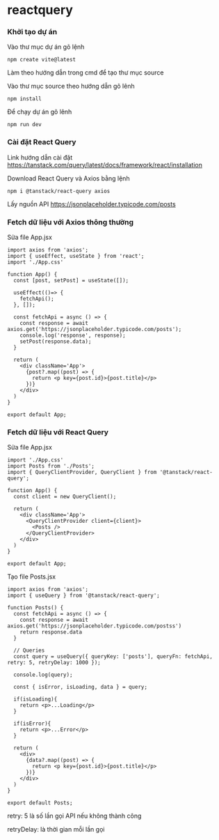 # reactquery
### Khởi tạo dự án
Vào thư mục dự án gõ lệnh
```
npm create vite@latest
```
Làm theo hướng dẫn trong cmd để tạo thư mục source

Vào thư mục source theo hướng dẫn gõ lênh

```
npm install
```

Để chạy dự án gõ lênh

```
npm run dev
```

### Cài đặt React Query

Link hướng dẫn cài đặt 
https://tanstack.com/query/latest/docs/framework/react/installation

Download React Query và Axios bằng lệnh

```
npm i @tanstack/react-query axios
```

Lấy nguồn API 
https://jsonplaceholder.typicode.com/posts

### Fetch dữ liệu với Axios thông thường

Sửa file App.jsx

```
import axios from 'axios';
import { useEffect, useState } from 'react';
import './App.css'

function App() {
  const [post, setPost] = useState([]);

  useEffect(()=> {
    fetchApi();
  }, []);

  const fetchApi = async () => {
    const response = await axios.get('https://jsonplaceholder.typicode.com/posts');
    console.log('response', response);
    setPost(response.data);
  }

  return (
    <div className='App'>
      {post?.map((post) => {
        return <p key={post.id}>{post.title}</p>
      })}
    </div>
  )
}

export default App;
```

### Fetch dữ liệu với React Query

Sửa file App.jsx

```
import './App.css'
import Posts from './Posts';
import { QueryClientProvider, QueryClient } from '@tanstack/react-query';

function App() {
  const client = new QueryClient();

  return (
    <div className='App'>
      <QueryClientProvider client={client}>
        <Posts />
      </QueryClientProvider>
    </div>
  )
}

export default App;
```

Tạo file Posts.jsx

```
import axios from 'axios';
import { useQuery } from '@tanstack/react-query';

function Posts() {
  const fetchApi = async () => {
    const response = await axios.get('https://jsonplaceholder.typicode.com/postss')
    return response.data
  }

  // Queries
  const query = useQuery({ queryKey: ['posts'], queryFn: fetchApi, retry: 5, retryDelay: 1000 });
  
  console.log(query);

  const { isError, isLoading, data } = query;

  if(isLoading){
    return <p>...Loading</p>
  }

  if(isError){
    return <p>...Error</p>
  }

  return (
    <div>
      {data?.map((post) => {
        return <p key={post.id}>{post.title}</p>
      })}
    </div>
  )
}

export default Posts;
```

retry: 5 là số lần gọi API nếu không thành công

retryDelay: là thời gian mỗi lần gọi